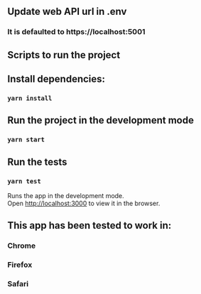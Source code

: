 ## Update web API url in .env
### It is defaulted to https://localhost:5001

## Scripts to run the project

## Install dependencies:

### `yarn install`

## Run the project in the development mode

### `yarn start`

## Run the tests

### `yarn test`


Runs the app in the development mode.<br />
Open [http://localhost:3000](http://localhost:3000) to view it in the browser.

## This app has been tested to work in:
### Chrome
### Firefox
### Safari
